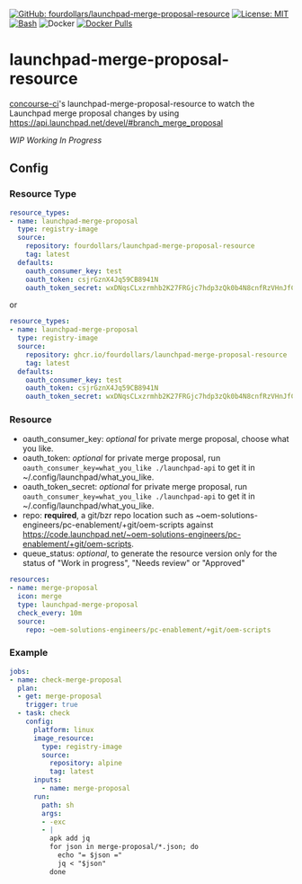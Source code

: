  [![GitHub: fourdollars/launchpad-merge-proposal-resource](https://img.shields.io/badge/GitHub-fourdollars%2Flaunchpad%E2%80%90merge%E2%80%90proposal%E2%80%90resource-darkgreen.svg)](https://github.com/fourdollars/launchpad-merge-proposal-resource/) [![License: MIT](https://img.shields.io/badge/License-MIT-blue.svg)](https://opensource.org/licenses/MIT) [![Bash](https://img.shields.io/badge/Language-Bash-red.svg)](https://www.gnu.org/software/bash/) ![Docker](https://github.com/fourdollars/launchpad-merge-proposal-resource/workflows/Docker/badge.svg) [![Docker Pulls](https://img.shields.io/docker/pulls/fourdollars/launchpad-merge-proposal-resource.svg)](https://hub.docker.com/r/fourdollars/launchpad-merge-proposal-resource/)
# launchpad-merge-proposal-resource
[concourse-ci](https://concourse-ci.org/)'s launchpad-merge-proposal-resource to watch the Launchpad merge proposal changes by using https://api.launchpad.net/devel/#branch_merge_proposal

*WIP* *Working In Progress*

## Config 

### Resource Type

```yaml
resource_types:
- name: launchpad-merge-proposal
  type: registry-image
  source:
    repository: fourdollars/launchpad-merge-proposal-resource
    tag: latest
  defaults:
    oauth_consumer_key: test
    oauth_token: csjrGznX4Jq59CB8941N
    oauth_token_secret: wxDNqsCLxzrmhb2K27FRGjc7hdp3zQk0b4N8cnfRzVHnJfCFlHgkGHxDk5qMPTSdQFSsllS4dwGBD18Q
```

or

```yaml
resource_types:
- name: launchpad-merge-proposal
  type: registry-image
  source:
    repository: ghcr.io/fourdollars/launchpad-merge-proposal-resource
    tag: latest
  defaults:
    oauth_consumer_key: test
    oauth_token: csjrGznX4Jq59CB8941N
    oauth_token_secret: wxDNqsCLxzrmhb2K27FRGjc7hdp3zQk0b4N8cnfRzVHnJfCFlHgkGHxDk5qMPTSdQFSsllS4dwGBD18Q
```

### Resource

* oauth_consumer_key: *optional* for private merge proposal, choose what you like.
* oauth_token: *optional* for private merge proposal, run `oauth_consumer_key=what_you_like ./launchpad-api` to get it in ~/.config/launchpad/what_you_like.
* oauth_token_secret: *optional* for private merge proposal, run `oauth_consumer_key=what_you_like ./launchpad-api` to get it in ~/.config/launchpad/what_you_like.
* repo: **required**, a git/bzr repo location such as ~oem-solutions-engineers/pc-enablement/+git/oem-scripts against https://code.launchpad.net/~oem-solutions-engineers/pc-enablement/+git/oem-scripts.
* queue_status: *optional*, to generate the resource version only for the status of "Work in progress", "Needs review" or "Approved"

```yaml
resources:
- name: merge-proposal
  icon: merge
  type: launchpad-merge-proposal
  check_every: 10m
  source:
    repo: ~oem-solutions-engineers/pc-enablement/+git/oem-scripts
```

### Example

```yaml
jobs:
- name: check-merge-proposal
  plan:
  - get: merge-proposal
    trigger: true
  - task: check
    config:
      platform: linux
      image_resource:
        type: registry-image
        source:
          repository: alpine
          tag: latest
      inputs:
        - name: merge-proposal
      run:
        path: sh
        args:
        - -exc
        - |
          apk add jq
          for json in merge-proposal/*.json; do
            echo "= $json ="
            jq < "$json"
          done
```

